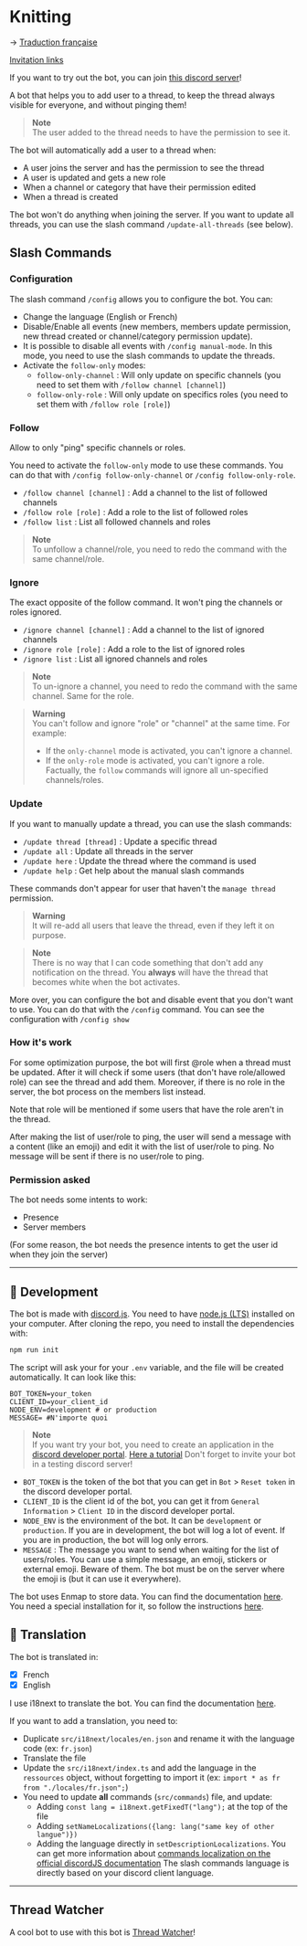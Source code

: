 # Knitting

→  [Traduction française](README_FR.md)

[Invitation links](https://discord.com/api/oauth2/authorize?client_id=1101559076086886500&permissions=292057785360&scope=bot)

If you want to try out the bot, you can join [this discord server](https://discord.gg/TWjfz2yTSA)!

A bot that helps you to add user to a thread, to keep the thread always visible for everyone, and without pinging them!  

> **Note**  
> The user added to the thread needs to have the permission to see it.  

The bot will automatically add a user to a thread when: 
- A user joins the server and has the permission to see the thread
- A user is updated and gets a new role
- When a channel or category that have their permission edited
- When a thread is created

The bot won't do anything when joining the server. If you want to update all threads, you can use the slash command `/update-all-threads` (see below).

## Slash Commands

### Configuration 

The slash command `/config` allows you to configure the bot. You can: 
- Change the language (English or French)
- Disable/Enable all events (new members, members update permission, new thread created or channel/category permission update).
- It is possible to disable all events with `/config manual-mode`. In this mode, you need to use the slash commands to update the threads.
- Activate the `follow-only` modes:
  - `follow-only-channel` : Will only update on specific channels (you need to set them with `/follow channel [channel]`)
  - `follow-only-role` : Will only update on specifics roles (you need to set them with `/follow role [role]`)

### Follow

Allow to only "ping" specific channels or roles.

You need to activate the `follow-only` mode to use these commands. You can do that with `/config follow-only-channel` or `/config follow-only-role`.

- `/follow channel [channel]` : Add a channel to the list of followed channels
- `/follow role [role]` : Add a role to the list of followed roles
- `/follow list` : List all followed channels and roles

> **Note**  
> To unfollow a channel/role, you need to redo the command with the same channel/role.

### Ignore

The exact opposite of the follow command. It won't ping the channels or roles ignored.
- `/ignore channel [channel]` : Add a channel to the list of ignored channels
- `/ignore role [role]` : Add a role to the list of ignored roles
- `/ignore list` : List all ignored channels and roles

> **Note**  
> To un-ignore a channel, you need to redo the command with the same channel. Same for the role.

> **Warning**  
> You can't follow and ignore "role" or "channel" at the same time. 
> For example:
> - If the `only-channel` mode is activated, you can't ignore a channel.
> - If the `only-role` mode is activated, you can't ignore a role.
> Factually, the `follow` commands will ignore all un-specified channels/roles.


### Update
If you want to manually update a thread, you can use the slash commands: 
- `/update thread [thread]` : Update a specific thread
- `/update all` : Update all threads in the server
- `/update here` : Update the thread where the command is used
- `/update help` : Get help about the manual slash commands

These commands don't appear for user that haven't the `manage thread` permission.

> **Warning**  
> It will re-add all users that leave the thread, even if they left it on purpose.

> **Note**  
> There is no way that I can code something that don't add any notification on the thread.
> You **always** will have the thread that becomes white when the bot activates. 

More over, you can configure the bot and disable event that you don't want to use. You can do that with the `/config` command. You can see the configuration with `/config show`


### How it's work

For some optimization purpose, the bot will first @role when a thread must be updated. After it will check if some users (that don't have role/allowed role) can see the thread and add them.
Moreover, if there is no role in the server, the bot process on the members list instead.

Note that role will be mentioned if some users that have the role aren't in the thread. 

After making the list of user/role to ping, the user will send a message with a content (like an emoji) and edit it with the list of user/role to ping.
No message will be sent if there is no user/role to ping.

### Permission asked

The bot needs some intents to work:
- Presence
- Server members

(For some reason, the bot needs the presence intents to get the user id when they join the server)

---

## 🤖 Development 

The bot is made with [discord.js](https://discord.js.org/#/). You need to have [node.js (LTS)](https://nodejs.org/en/) installed on your computer.
After cloning the repo, you need to install the dependencies with:
```bash
npm run init
```

The script will ask your for your `.env` variable, and the file will be created automatically.
It can look like this:
```dotenv
BOT_TOKEN=your_token
CLIENT_ID=your_client_id
NODE_ENV=development # or production
MESSAGE= #N'importe quoi
```

> **Note**  
> If you want try your bot, you need to create an application in the [discord developer portal](https://discord.com/developers/applications). 
> [Here a tutorial](https://github.com/reactiflux/discord-irc/wiki/Creating-a-discord-bot-&-getting-a-token)
> Don't forget to invite your bot in a testing discord server!

- `BOT_TOKEN` is the token of the bot that you can get in `Bot` > `Reset token` in the discord developer portal.
- `CLIENT_ID` is the client id of the bot, you can get it from `General Information` > `Client ID` in the discord developer portal.
- `NODE_ENV` is the environment of the bot. It can be `development` or `production`. If you are in development, the bot will log a lot of event. If you are in production, the bot will log only errors.
- `MESSAGE` : The message you want to send when waiting for the list of users/roles. You can use a simple message, an emoji, stickers or external emoji. Beware of them. The bot must be on the server where the emoji is (but it can use it everywhere).

The bot uses Enmap to store data. You can find the documentation [here](https://enmap.evie.dev/). You need a special installation for it, so follow the instructions [here](https://enmap.evie.dev/install). 

## 🎼 Translation 

The bot is translated in:
- [x] French
- [x] English

I use i18next to translate the bot. You can find the documentation [here](https://www.i18next.com/).

If you want to add a translation, you need to:
- Duplicate `src/i18next/locales/en.json` and rename it with the language code (ex: `fr.json`)
- Translate the file
- Update the `src/i18next/index.ts` and add the language in the `ressources` object, without forgetting to import it (ex: `import * as fr from "./locales/fr.json";`)
- You need to update **all** commands (`src/commands`) file, and update:
    - Adding `const lang = i18next.getFixedT("lang");` at the top of the file
    - Adding `setNameLocalizations({lang: lang("same key of other langue")})` 
    - Adding the language directly in `setDescriptionLocalizations`.
  You can get more information about [commands localization on the official discordJS documentation](https://discordjs.guide/slash-commands/advanced-creation.html#localizations)
  The slash commands language is directly based on your discord client language.

---

## Thread Watcher

A cool bot to use with this bot is [Thread Watcher](https://threadwatcher.xyz/)!
